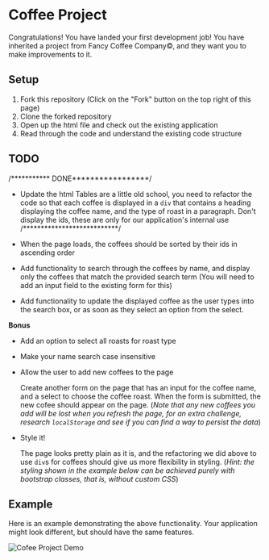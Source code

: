 # Coffee Project

Congratulations! You have landed your first development job! You have inherited
a project from Fancy Coffee Company&copy;, and they want you to make
improvements to it.

## Setup

1. Fork this repository (Click on the "Fork" button on the top right of this
   page)
1. Clone the forked repository
1. Open up the html file and check out the existing application
1. Read through the code and understand the existing code structure

## TODO
/*********** DONE*****************/
- Update the html
    Tables are a little old school, you need to refactor the code so that each
    coffee is displayed in a `div` that contains a heading displaying the coffee
    name, and the type of roast in a paragraph. Don't display the ids, these are
    only for our application's internal use
    /***************************/

- When the page loads, the coffees should be sorted by their ids in ascending
  order

- Add functionality to search through the coffees by name, and display only the
  coffees that match the provided search term (You will need to add an input
  field to the existing form for this)

- Add functionality to update the displayed coffee as the user types into the
  search box, or as soon as they select an option from the select.

**Bonus**

- Add an option to select all roasts for roast type

- Make your name search case insensitive

- Allow the user to add new coffees to the page

    Create another form on the page that has an input for the coffee name, and
    a select to choose the coffee roast. When the form is submitted, the new
    cofee should appear on the page. (*Note that any new coffees you add will
    be lost when you refresh the page, for an extra challenge, research
    `localStorage` and see if you can find a way to persist the data*)

- Style it!

    The page looks pretty plain as it is, and the refactoring we did above to
    use `div`s for coffees should give us more flexibility in styling. (*Hint:
    the styling shown in the example below can be achieved purely with bootstrap
    classes, that is, without custom CSS*)

## Example

Here is an example demonstrating the above functionality. Your application might
look different, but should have the same features.

![Cofee Project Demo](demo.gif)

